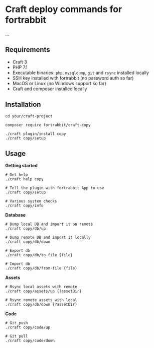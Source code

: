 # Craft deploy commands for fortrabbit

...

## Requirements

* Craft 3
* PHP 7.1
* Executable binaries: `php`, `mysqldump`, `git` and `rsync` installed locally
* SSH key installed with fortrabbit (no password auth so far)
* MacOS or Linux (no Windows support so far) 
* Craft and composer installed locally 

## Installation

```
cd your/craft-project

composer require fortrabbit/craft-copy

./craft plugin/install copy
./craft copy/setup
```


## Usage 

**Getting started**
```
# Get help
./craft help copy

# Tell the plugin with fortrabbit App to use
./craft copy/setup

# Various system checks
./craft copy/info
```

**Database**
```
# Dump local DB and import it on remote 
./craft copy/db/up

# Dump remote DB and import it locally 
./craft copy/db/down

# Export db 
./craft copy/db/to-file {file}

# Import db 
./craft copy/db/from-file {file}
```

**Assets**
```
# Rsync local assets with remote 
./craft copy/assets/up {?assetDir}

# Rsync remote assets with local
./craft copy/db/down {?assetDir}
```

**Code**
```
# Git push
./craft copy/code/up

# Git pull
./craft copy/code/down
```

